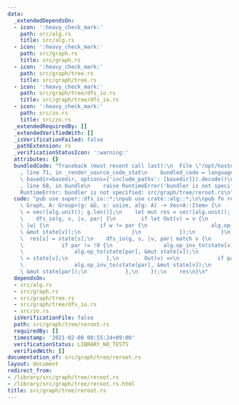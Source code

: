 ```yaml
---
data:
  _extendedDependsOn:
  - icon: ':heavy_check_mark:'
    path: src/alg.rs
    title: src/alg.rs
  - icon: ':heavy_check_mark:'
    path: src/graph.rs
    title: src/graph.rs
  - icon: ':heavy_check_mark:'
    path: src/graph/tree.rs
    title: src/graph/tree.rs
  - icon: ':heavy_check_mark:'
    path: src/graph/tree/dfs_io.rs
    title: src/graph/tree/dfs_io.rs
  - icon: ':heavy_check_mark:'
    path: src/zo.rs
    title: src/zo.rs
  _extendedRequiredBy: []
  _extendedVerifiedWith: []
  _isVerificationFailed: false
  _pathExtension: rs
  _verificationStatusIcon: ':warning:'
  attributes: {}
  bundledCode: "Traceback (most recent call last):\n  File \"/opt/hostedtoolcache/Python/3.9.1/x64/lib/python3.9/site-packages/onlinejudge_verify/documentation/build.py\"\
    , line 71, in _render_source_code_stat\n    bundled_code = language.bundle(stat.path,\
    \ basedir=basedir, options={'include_paths': [basedir]}).decode()\n  File \"/opt/hostedtoolcache/Python/3.9.1/x64/lib/python3.9/site-packages/onlinejudge_verify/languages/user_defined.py\"\
    , line 68, in bundle\n    raise RuntimeError('bundler is not specified: {}'.format(path.as_posix()))\n\
    RuntimeError: bundler is not specified: src/graph/tree/reroot.rs\n"
  code: "pub use super::dfs_io::*;\npub use crate::alg::*;\n\npub fn rerooting_dp<G:\
    \ Graph, A: Group>(g: &G, s: usize, alg: A) -> Vec<A::Item> {\n    let mut state\
    \ = vec![alg.unit(); g.len()];\n    let mut res = vec![alg.unit(); g.len()];\n\
    \    dfs_io(g, s, |v, par| {\n        if let Out(v) = v {\n            g.adj(v,\
    \ |w| {\n                if w != par {\n                    alg.op_to(state[w],\
    \ &mut state[v]);\n                }\n            });\n        }\n    });\n  \
    \  res[s] = state[s];\n    dfs_io(g, s, |v, par| match v {\n        In(v) =>\n\
    \            if par != !0 {\n                alg.op_inv_to(state[v], &mut state[par]);\n\
    \                alg.op_to(state[par], &mut state[v]);\n                res[v]\
    \ = state[v];\n            },\n        Out(v) =>\n            if par != !0 {\n\
    \                alg.op_inv_to(state[par], &mut state[v]);\n                alg.op_to(state[v],\
    \ &mut state[par]);\n            },\n    });\n    res\n}\n"
  dependsOn:
  - src/alg.rs
  - src/graph.rs
  - src/graph/tree.rs
  - src/graph/tree/dfs_io.rs
  - src/zo.rs
  isVerificationFile: false
  path: src/graph/tree/reroot.rs
  requiredBy: []
  timestamp: '2021-02-08 00:55:24+09:00'
  verificationStatus: LIBRARY_NO_TESTS
  verifiedWith: []
documentation_of: src/graph/tree/reroot.rs
layout: document
redirect_from:
- /library/src/graph/tree/reroot.rs
- /library/src/graph/tree/reroot.rs.html
title: src/graph/tree/reroot.rs
---
```


